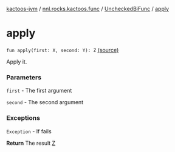 [kactoos-jvm](../../index.md) / [nnl.rocks.kactoos.func](../index.md) / [UncheckedBiFunc](index.md) / [apply](.)

# apply

`fun apply(first: X, second: Y): Z` [(source)](https://github.com/neonailol/kactoos/blob/master/kactoos-jvm/src/main/kotlin/nnl/rocks/kactoos/func/UncheckedBiFunc.kt#L21)

Apply it.

### Parameters

`first` - The first argument

`second` - The second argument

### Exceptions

`Exception` - If fails

**Return**
The result [Z](#)

